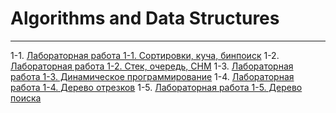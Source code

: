 # Algorithms and Data Structures
----

1-1. [Лабораторная работа 1-1. Сортировки, куча, бинпоиск](http://codeforces.com/group/CYMPFXi8zA/contest/230408/problems)
1-2. [Лабораторная работа 1-2. Стек, очередь, СНМ](http://codeforces.com/group/CYMPFXi8zA/contest/232787/problems)
1-3. [Лабораторная работа 1-3. Динамическое программирование](http://codeforces.com/group/CYMPFXi8zA/contest/234464/problems)
1-4. [Лабораторная работа 1-4. Дерево отрезков](http://codeforces.com/group/CYMPFXi8zA/contest/240094/problems)
1-5. [Лабораторная работа 1-5. Дерево поиска](http://codeforces.com/group/CYMPFXi8zA/contest/241546/problems)
